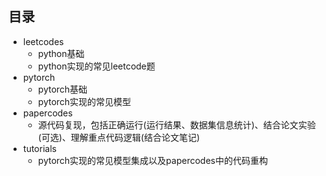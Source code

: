 ## 目录
- leetcodes
    - python基础
    - python实现的常见leetcode题
- pytorch
    - pytorch基础
    - pytorch实现的常见模型
- papercodes
    - 源代码复现，包括正确运行(运行结果、数据集信息统计)、结合论文实验(可选)、理解重点代码逻辑(结合论文笔记)
- tutorials
    - pytorch实现的常见模型集成以及papercodes中的代码重构
